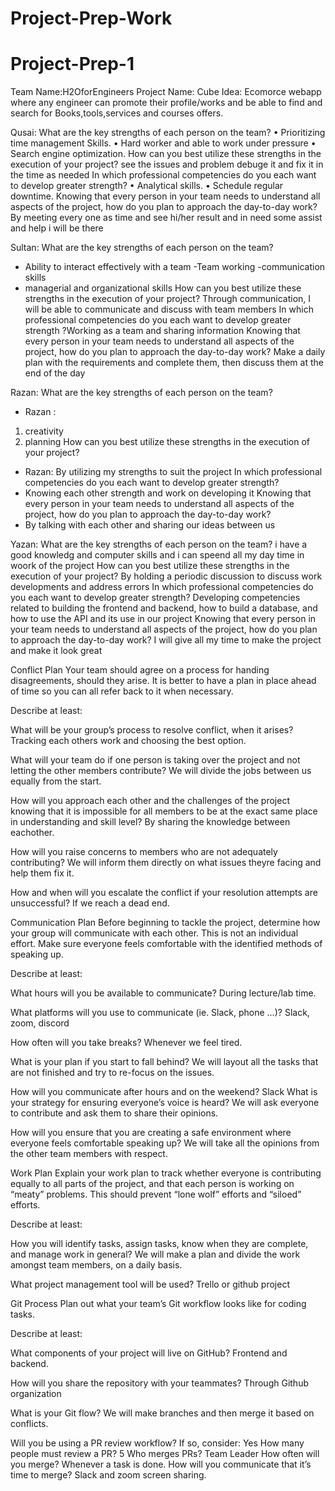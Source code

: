 # Project-Prep-Work
# Project-Prep-1
Team Name:H2OforEngineers
Project Name: Cube
Idea: Ecomorce webapp where any engineer can promote their profile/works and be able to find 
and search for Books,tools,services and courses offers.


Qusai:
What are the key strengths of each person on the team?
•  Prioritizing time management Skills.
•  Hard worker and able to work under pressure
• Search engine optimization.
How can you best utilize these strengths in the execution of your project?
see the issues and problem debuge it and fix it in the time as needed 
In which professional competencies do you each want to develop greater strength?
• Analytical skills.
• Schedule regular downtime.
Knowing that every person in your team needs to understand all aspects of the project, how do you plan to approach the day-to-day work?
By meeting every one as time and see hi/her result and in need some assist and help i will be there 


Sultan:
What are the key strengths of each person on the team?
- Ability to interact effectively with a team
-Team working
-communication skills
- managerial and organizational skills
How can you best utilize these strengths in the execution of your project?
 Through communication, I will be able to communicate and discuss with team members
In which professional competencies do you each want to develop greater strength ?Working as a team and sharing information
Knowing that every person in your team needs to understand all aspects of the project, how do you plan to approach the day-to-day work?
Make a daily plan with the requirements and complete them, then discuss them at the end of the day




Razan:
What are the key strengths of each person on the team?
- Razan :
1. creativity
2. planning
How can you best utilize these strengths in the execution of your project?
- Razan: By utilizing my strengths to suit the project
In which professional competencies do you each want to develop greater strength?
- Knowing each other strength and work on developing it
Knowing that every person in your team needs to understand all aspects of the project, how do you plan to approach the day-to-day work?
- By talking with each other and sharing our ideas between us


Yazan:
What are the key strengths of each person on the team?
i have a good knowledg and computer skills and i can speend all my day time in woork of the project
How can you best utilize these strengths in the execution of your project?
By holding a periodic discussion to discuss work developments and address errors
In which professional competencies do you each want to develop greater strength?
Developing competencies related to building the frontend and backend, how to build a database, and how to use the API and its use in our project
Knowing that every person in your team needs to understand all aspects of the project, how do you plan to approach the day-to-day work?
I will give all my time to make the project and make it look great





Conflict Plan
Your team should agree on a process for handing disagreements, should they arise. It is better to have a plan in place ahead of time so you can all refer back to it when necessary.

Describe at least:

What will be your group’s process to resolve conflict, when it arises?
Tracking each others work and choosing the best option.

What will your team do if one person is taking over the project and not letting the other members contribute?
We will divide the jobs between us equally from the start.

How will you approach each other and the challenges of the project knowing that it is impossible for all members to be at the exact same place in understanding and skill level?
By sharing the knowledge between eachother.

How will you raise concerns to members who are not adequately contributing?
We will inform them directly on what issues theyre facing and help them fix it.

How and when will you escalate the conflict if your resolution attempts are unsuccessful?
If we reach a dead end.




Communication Plan
Before beginning to tackle the project, determine how your group will communicate with each other. This is not an individual effort. Make sure everyone feels comfortable with the identified methods of speaking up.

Describe at least:

What hours will you be available to communicate?
During lecture/lab time.

What platforms will you use to communicate (ie. Slack, phone …)?
Slack, zoom, discord

How often will you take breaks?
Whenever we feel tired.

What is your plan if you start to fall behind?
We will layout all the tasks that are not finished and try to re-focus on the issues.

How will you communicate after hours and on the weekend?
Slack
What is your strategy for ensuring everyone’s voice is heard?
We will ask everyone to contribute and ask them to share their opinions.

How will you ensure that you are creating a safe environment where everyone feels comfortable speaking up?
We will take all the opinions from the other team members with respect.


Work Plan
Explain your work plan to track whether everyone is contributing equally to all parts of the project, and that each person is working on “meaty” problems. This should prevent “lone wolf” efforts and “siloed” efforts.

Describe at least:

How you will identify tasks, assign tasks, know when they are complete, and manage work in general?
We will make a plan and divide the work amongst team members, on a daily basis.

What project management tool will be used?
Trello or github project

Git Process
Plan out what your team’s Git workflow looks like for coding tasks.

Describe at least:

What components of your project will live on GitHub?
Frontend and backend.

How will you share the repository with your teammates?
Through Github organization

What is your Git flow?
We will make branches and then merge it based on conflicts.

Will you be using a PR review workflow? If so, consider:
Yes
How many people must review a PR?
5
Who merges PRs?
Team Leader
How often will you merge?
Whenever a task is done.
How will you communicate that it’s time to merge?
Slack and zoom screen sharing.

